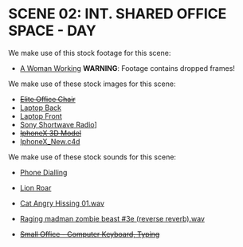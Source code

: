 # SCENE 02: INT. SHARED OFFICE SPACE - DAY

We make use of this stock footage for this scene:

- [A Woman Working](https://www.pexels.com/video/a-woman-working-5717280/) **WARNING**: Footage contains dropped frames!

We make use of these stock images for this scene:

- ~~[Elite Office Chair](https://www.pngkey.com/download/u2e6w7t4w7i1i1a9_elite-office-chair-office-chairs-high-back/)~~
- [Laptop Back]()
- [Laptop Front]()
- [Sony Shortwave Radio](https://www.cleanpng.com/png-digital-radio-fm-broadcasting-sony-shortwave-radio-5059343/)]
- ~~[IphoneX 3D Model](https://free3d.com/3d-model/iphonex-113534.html)~~
- [IphoneX_New.c4d](https://mega.nz/file/LLgWxbhZ#AaA4ommUjggWFz6iTeVjBeKe3rWVVKbRZ9gDxWYxbKM)

We make use of these stock sounds for this scene:

- [Phone Dialling](https://freesound.org/people/JSilverSound/sounds/612101/)
- [Lion Roar](https://freesound.org/people/qubodup/sounds/212764/)
- [Cat Angry Hissing 01.wav](https://freesound.org/people/promete/sounds/67444/)
- [Raging madman zombie beast #3e (reverse reverb).wav](https://freesound.org/people/Timbre/sounds/86247/)

- ~~[Small Office - Computer Keyboard, Typing](https://artlist.io/sfx/track/small-office---computer-keyboard-typing/68413)~~